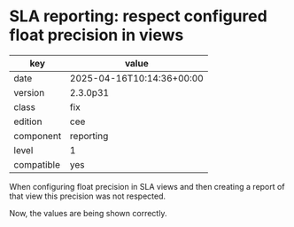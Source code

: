 [//]: # (werk v2)
# SLA reporting: respect configured float precision in views

key        | value
---------- | ---
date       | 2025-04-16T10:14:36+00:00
version    | 2.3.0p31
class      | fix
edition    | cee
component  | reporting
level      | 1
compatible | yes

When configuring float precision in SLA views and then creating a report of that
view this precision was not respected.

Now, the values are being shown correctly.
